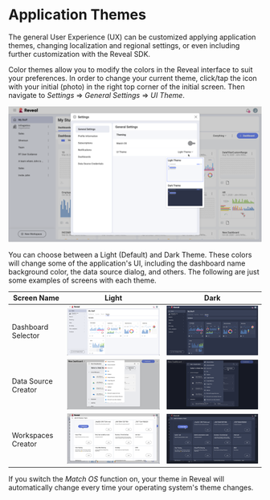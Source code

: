 # Application Themes

The general User Experience (UX) can be customized applying application themes, changing localization and regional settings, or even including further customization with the Reveal SDK.

Color themes allow you to modify the colors in the Reveal interface to
suit your preferences. In order to change your current theme, click/tap
the icon with your initial (photo) in the right top corner of the
initial screen. Then navigate to *Settings* ⇒ *General Settings* ⇒ *UI
Theme*.

<img src="images/application-themes.png" alt="Application themes in Settings" class="responsive-img"/>

You can choose between a Light (Default) and Dark Theme. These colors
will change some of the application's UI, including the dashboard name
background color, the data source dialog, and others. The following are
just some examples of screens with each theme.

| **Screen Name**     | **Light**                                                                                   | **Dark**                                                                                  |
| ------------------- | ------------------------------------------------------------------------------------------- | ----------------------------------------------------------------------------------------- |
| Dashboard Selector  | <img src="images/creating-dashboard-light-theme.png" alt="Creating a Dashboard in Light Theme" class="responsive-img"/>           | <img src="images/creating-dashboard-dark-theme.png" alt="Creating a Dashboard in Dark Theme" class="responsive-img"/>           |
| Data Source Creator | <img src="images/create-new-data-source-light-theme.png" alt="Creating a New Data Source in Light Theme" class="responsive-img"/> | <img src="images/create-new-data-source-dark-theme.png" alt="Creating a New Data Source in Dark Theme" class="responsive-img"/> |
| Workspaces Creator       | <img src="images/workspace-creation-light-theme.png" alt="Workspace Creation in Light Theme" class="responsive-img"/>                       | <img src="images/workspace-creation-dark-theme.png" alt="Workspace Creation in Dark Theme" class="responsive-img"/>                       |

If you switch the *Match OS* function on, your theme in Reveal will automatically change every time your operating system's theme changes. 
